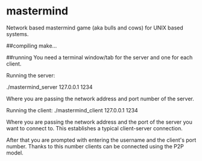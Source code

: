 # mastermind
Network based mastermind game (aka bulls and cows) for UNIX based systems.

##compiling
make...

##running
You need a terminal window/tab for the server and one for each client.

Running the server:

  ./mastermind_server 127.0.0.1 1234
  
Where you are passing the network address and port number of the server.
  
Running the client:
  ./mastermind_client 127.0.0.1 1234
  
  Where you are passing the network address and the port of the server you want to connect to. This establishes a typical client-server connection.
  
  After that you are prompted with entering the username and the client's port number. Thanks to this number clients can be connected using the P2P model.
